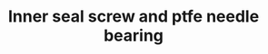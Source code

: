 ---
title: "Inner seal screw and ptfe needle bearing"
price: "TBA"
desc: "Opis nije dostupan"
img_path: "/assets/img/A.MIG-8640.jpg"
brand: AMMO
available: true
cat: "tools"
subcat: "AIRBRUSH SPARE PARTS"
subsubcat: "SS"
---